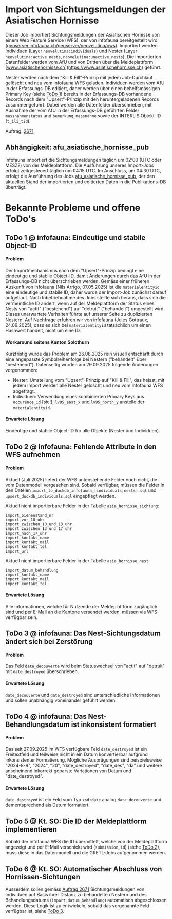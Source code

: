 # Import von Sichtungsmeldungen der Asiatischen Hornisse

Dieser Job importiert Sichtungsmeldungen der Asiatischen Hornisse von einem Web Feature Service (WFS), der von infofauna bereitgestellt wird ([geoserver.infofauna.ch/geoserver/neovelutina/ows](https://geoserver.infofauna.ch/geoserver/neovelutina/ows)). Importiert werden Individuen (Layer `neovelutina:individuals`) und Nester (Layer `neovelutina:active_nests`, `neovelutina:unactive_nests`). Die importierten Datenfelder werden vom AfU und von Dritten über die Meldeplattform [www.asiatischehornisse.ch](https://www.asiatischehornisse.ch) geführt.

Nester werden nach dem "Kill & Fill"-Prinzip mit jedem Job-Durchlauf gelöscht und neu vom infofauna WFS geladen. Individuen werden vom AfU in der Erfassungs-DB editiert, daher werden über einen behelfsmässigen Primary Key (siehe [ToDo 1](#todo-1--infofauna-eindeutige-und-stabile-object-id)) bereits in der Erfassungs-DB vorhandene Records nach dem "Upsert"-Prinzip mit den heruntergeladenen Records zusammengeführt. Dabei werden alle Datenfelder überschrieben, mit Ausnahme der vom AfU in der Erfassungs-DB geführten Felder `massnahmenstatus` und `bemerkung_massnahme` sowie der INTERLIS Objekt-ID (`t_ili_tid`).

Auftrag: [2671](https://sogis.openproject.com/projects/task/work_packages/2671)

## Abhängigkeit: afu_asiatische_hornisse_pub

infofauna importiert die Sichtungsmeldungen täglich um 02:00 (UTC oder MESZ?) von der Meldeplattform. Die Ausführung unseres Import-Jobs erfolgt zeitgesteuert täglich um 04:15 UTC. Im Anschluss, um 04:30 UTC, erfolgt die Ausführung des Jobs [afu_asiatische_hornisse_pub](https://github.com/sogis/gretljobs/tree/main/afu_asiatische_hornisse_pub), der den aktuellen Stand der importierten und editierten Daten in die Publikations-DB überträgt.

# Bekannte Probleme und offene ToDo's

## ToDo 1 @ infofauna: Eindeutige und stabile Object-ID

#### Problem

Der Importmechanismus nach dem "Upsert"-Prinzip bedingt eine eindeutige und stabile Object-ID, damit Änderungen durch das AfU in der Erfassungs-DB nicht überschrieben werden. Gemäss einer früheren Auskunft von infofauna (Nils Arrigo, 07.05.2025) ist die `materialentityid` eine eindeutige und stabile ID, daher wurde der Import-Job zunächst darauf aufgebaut. Nach Inbetriebnahme des Jobs stellte sich heraus, dass sich die vermeintliche ID ändert, wenn auf der Meldeplattform der Status eines Nests von "actif" ("bestehend") auf "detruit" ("behandelt") umgestellt wird. Dieses unerwartete Verhalten führte auf unserer Seite zu duplizierten Nestern. Auf Nachfrage erfuhren wir von infofauna (Jules Gottraux, 24.09.2025), dass es sich bei `materialentityid` tatsächlich um einen Hashwert handelt, nicht um eine ID.

#### Workaround seitens Kanton Solothurn

Kurzfristig wurde das Problem am 26.08.2025 rein visuell entschärft durch eine angepasste Symbolreihenfolge bei Nestern ("behandelt" über "bestehend"). Datenseitig wurden am 29.09.2025 folgende Änderungen vorgenommen:

- Nester: Umstellung vom "Upsert"-Prinzip auf "Kill & Fill", das heisst, mit jedem Import werden alle Nester gelöscht und neu vom infofauna WFS abgefragt.
- Individuen: Verwendung eines kombinierten Primary Keys aus `occurence_id` \[sic!\], `lv95_east_x` und `lv95_north_y` anstelle der `materialentityid`.

#### Erwartete Lösung

Eindeutige und stabile Object-ID für alle Objekte (Nester und Individuen).

## ToDo 2 @ infofauna: Fehlende Attribute in den WFS aufnehmen

#### Problem

Aktuell (Juli 2025) liefert der WFS untenstehende Felder noch nicht, die vom Datenmodell vorgesehen sind. Sobald verfügbar, müssen die Felder in den Dateien `import_to_duckdb_infofauna_[individuals|nests].sql` und `upsert_duckdb_individuals.sql` eingepflegt werden.

Aktuell nicht importierbare Felder in der Tabelle `asia_hornisse_sichtung`:

    import_bienenstand_nr
    import_vor_10_uhr
    import_zwischen_10_und_13_uhr
    import_zwischen_13_und_17_uhr
    import_nach_17_uhr
    import_kontakt_name
    import_kontakt_mail
    import_kontakt_tel
    import_url

Aktuell nicht importierbare Felder in der Tabelle `asia_hornisse_nest`:

    import_datum_behandlung
    import_kontakt_name
    import_kontakt_mail
    import_kontakt_tel

#### Erwartete Lösung

Alle Informationen, welche für Nutzende der Meldeplattform zugänglich sind und per E-Mail an die Kantone versendet werden, müssen via WFS verfügbar sein.

## ToDo 3 @ infofauna: Das Nest-Sichtungsdatum ändert sich bei Zerstörung

#### Problem

Das Feld `date_decouverte` wird beim Statuswechsel von "actif" auf "detruit" mit `date_destroyed` überschrieben.

#### Erwartete Lösung

`date_decouverte` und `date_destroyed` sind unterschiedliche Informationen und sollen unabhängig voneinander geführt werden.

## ToDo 4 @ infofauna: Das Nest-Behandlungsdatum ist inkonsistent formatiert

#### Problem

Das seit 27.09.2025 im WFS verfügbare Feld `date_destroyed` ist ein Freitextfeld und teilweise nicht in ein Datum konvertierbar aufgrund inkonsistenter Formatierung. Mögliche Ausprägungen sind beispielsweise "2024-8-9", "2024", "20", "date_destroyed", "date_des", "da" und weitere anscheinend inkorrekt geparste Variationen von Datum und "date_destroyed".

#### Erwartete Lösung

`date_destroyed` ist ein Feld vom Typ `xsd:date` analog `date_decouverte` und dementsprechend als Datum formatiert.

## ToDo 5 @ Kt. SO: Die ID der Meldeplattform implementieren

Sobald der infofauna WFS die ID übermittelt, welche von der Meldeplattform angezeigt und per E-Mail verschickt wird (`submission_id`) (siehe [ToDo 2](#todo-2--infofauna-fehlende-attribute-in-den-wfs-aufnehmen)), muss diese in das Datenmodell und die GRETL-Jobs aufgenommen werden.

## ToDo 6 @ Kt. SO: Automatischer Abschluss von Hornissen-Sichtungen

Ausserdem sollen gemäss [Auftrag 2671](https://sogis.openproject.com/projects/task/work_packages/2671) Sichtungsmeldungen von Individuen auf Basis ihrer Distanz zu behandelten Nestern und des Behandlungsdatums (`import_datum_behandlung`) automatisch abgeschlossen werden. Diese Logik ist zu entwickeln, sobald das vorgenannte Feld verfügbar ist, siehe [ToDo 3](#todo-3--infofauna-das-nest-sichtungsdatum-ändert-sich-bei-zerstörung).
